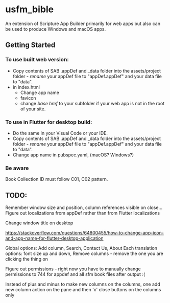 # usfm_bible

An extension of Scripture App Builder primarily for web apps but also can be used to produce Windows and macOS apps.

## Getting Started

### To use built web version:

- Copy contents of SAB .appDef and \_data folder into the assets/project folder - _rename_ your appDef file to "appDef.appDef" and your data file to "data".
- in index.html
  - Change app name
  - favicon
  - change _base href_ to your subfolder if your web app is not in the root of your site.

### To use in Flutter for desktop build:

- Do the same in your Visual Code or your IDE.
- Copy contents of SAB .appDef and \_data folder into the assets/project folder - _rename_ your appDef file to "appDef.appDef" and your data file to "data".
- Change app name in pubspec.yaml, (macOS? Windows?)

### Be aware

Book Collection ID must follow C01, C02 pattern.

## TODO:

Remember window size and position, column references visible on close...
Figure out localizations from appDef rather than from Flutter localizations

Change window title on desktop

https://stackoverflow.com/questions/64800455/how-to-change-app-icon-and-app-name-for-flutter-desktop-application

Global options: Add column, Search, Contact Us, About
Each translation options: font size up and down, Remove columns - remove the one you are clicking the thing on

Figure out permissions - right now you have to manually change permissions to 744 for appdef and all sfm book files after output :(

Instead of plus and minus to make new columns on the columns, one add new column action on the pane and then 'x' close buttons on the columns only
